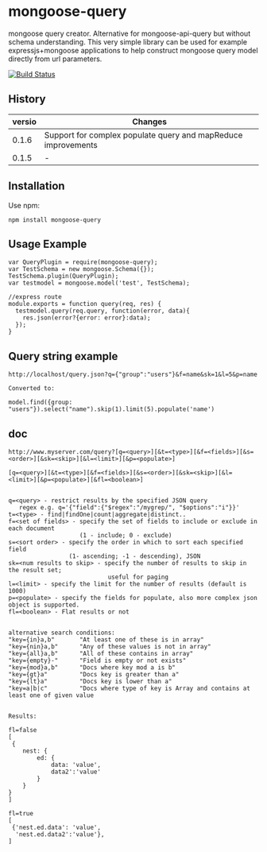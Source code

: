 mongoose-query
==============

mongoose query creator. Alternative for mongoose-api-query but without schema understanding.
This very simple library can be used for example expressjs+mongoose applications to help 
construct mongoose query model directly from url parameters.

[![Build Status](https://travis-ci.org/jupe/mongoose-query.png?branch=master)](https://travis-ci.org/jupe/mongoose-query)

## History

|versio|Changes|
|------|-------|
|0.1.6|Support for complex populate query and mapReduce improvements|
|0.1.5|-|

## Installation

Use npm:
```
npm install mongoose-query
```

## Usage Example

```
var QueryPlugin = require(mongoose-query);
var TestSchema = new mongoose.Schema({});
TestSchema.plugin(QueryPlugin);
var testmodel = mongoose.model('test', TestSchema);

//express route
module.exports = function query(req, res) {
  testmodel.query(req.query, function(error, data){
    res.json(error?{error: error}:data);
  });
}
```

## Query string example

```
http://localhost/query.json?q={"group":"users"}&f=name&sk=1&l=5&p=name

Converted to:

model.find({group: "users"}).select("name").skip(1).limit(5).populate('name')
```

## doc

```
http://www.myserver.com/query?[q=<query>][&t=<type>][&f=<fields>][&s=<order>][&sk=<skip>][&l=<limit>][&p=<populate>]

[q=<query>][&t=<type>][&f=<fields>][&s=<order>][&sk=<skip>][&l=<limit>][&p=<populate>][&fl=<boolean>]


q=<query> - restrict results by the specified JSON query
   regex e.g. q='{"field":{"$regex":"/mygrep/", "$options":"i"}}'
t=<type> - find|findOne|count|aggregate|distinct..
f=<set of fields> - specify the set of fields to include or exclude in each document 
                    (1 - include; 0 - exclude)
s=<sort order> - specify the order in which to sort each specified field 
                 (1- ascending; -1 - descending), JSON
sk=<num results to skip> - specify the number of results to skip in the result set; 
                            useful for paging
l=<limit> - specify the limit for the number of results (default is 1000)
p=<populate> - specify the fields for populate, also more complex json object is supported.
fl=<boolean> - Flat results or not

  
alternative search conditions:
"key={in}a,b"       "At least one of these is in array"
"key={nin}a,b"      "Any of these values is not in array"
"key={all}a,b"      "All of these contains in array"
"key={empty}-"      "Field is empty or not exists"
"key={mod}a,b"      "Docs where key mod a is b"
"key={gt}a"         "Docs key is greater than a"
"key={lt}a"         "Docs key is lower than a"
"key=a|b|c"         "Docs where type of key is Array and contains at least one of given value


Results:

fl=false 
[
 { 
 	nest: {
 		ed: {
 			data: 'value',
        	data2':'value'
    	}
  	}
}
]

fl=true
[
 {'nest.ed.data': 'value',
  'nest.ed.data2':'value'},
]
```




